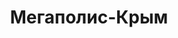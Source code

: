 --- 
title: "Мегаполис-Крым" 
site: "" 
town: "Симферополь" 
tel: ["+380 (95) 472-79-44"] 
address: "Россия, Республика Крым, г. Симферополь, ул. Толстого, д. 14, оф.4" 
mail: "" 
--- 